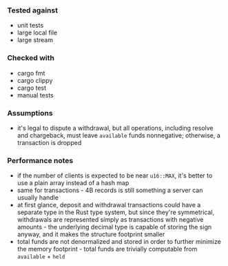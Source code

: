 ### Tested against
 - unit tests
 - large local file
 - large stream

### Checked with
 - cargo fmt
 - cargo clippy
 - cargo test
 - manual tests

### Assumptions
 - it's legal to dispute a withdrawal, but all operations, including resolve and chargeback, must leave `available` funds nonnegative; otherwise, a transaction is dropped

### Performance notes
 - if the number of clients is expected to be near `u16::MAX`, it's better to use a plain array instead of a hash map
 - same for transactions - 4B records is still something a server can usually handle
 - at first glance, deposit and withdrawal transactions could have a separate type in the Rust type system, but since they're symmetrical, withdrawals are represented simply as transactions with negative amounts - the underlying decimal type is capable of storing the sign anyway, and it makes the structure footprint smaller
 - total funds are not denormalized and stored in order to further minimize the memory footprint - total funds are trivially computable from `available` + `held`
